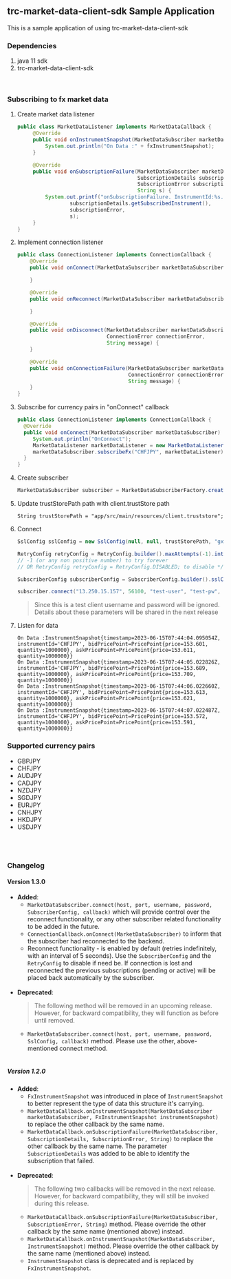 ## trc-market-data-client-sdk Sample Application

This is a sample application of using trc-market-data-client-sdk

### Dependencies

1. java 11 sdk
2. trc-market-data-client-sdk

<br/>

### Subscribing to fx market data

1. Create market data listener

   ```java
   public class MarketDataListener implements MarketDataCallback {   
        @Override
        public void onInstrumentSnapshot(MarketDataSubscriber marketDataSubscriber, FxInstrumentSnapshot fxInstrumentSnapshot) {
            System.out.println("On Data :" + fxInstrumentSnapshot);
        }
   
        @Override
        public void onSubscriptionFailure(MarketDataSubscriber marketDataSubscriber,
                                          SubscriptionDetails subscriptionDetails,
                                          SubscriptionError subscriptionError,
                                          String s) {
            System.out.printf("onSubscriptionFailure. InstrumentId:%s. ErrorCode:%s. Message:%s",
                    subscriptionDetails.getSubscribedInstrument(),
                    subscriptionError,
                    s);
        }
   }
   ```

<div style="page-break-after: always;"></div>

2. Implement connection listener

   ```java
   public class ConnectionListener implements ConnectionCallback {
       @Override
       public void onConnect(MarketDataSubscriber marketDataSubscriber) {

       }

       @Override
       public void onReconnect(MarketDataSubscriber marketDataSubscriber) {

       }

       @Override
       public void onDisconnect(MarketDataSubscriber marketDataSubscriber, 
                                ConnectionError connectionError, 
                                String message) {
       }

       @Override
       public void onConnectionFailure(MarketDataSubscriber marketDataSubscriber, 
                                       ConnectionError connectionError,  
                                       String message) {
       }
   }
   ```

3. Subscribe for currency pairs in "onConnect" callback
   ```java
   public class ConnectionListener implements ConnectionCallback {
     @Override
     public void onConnect(MarketDataSubscriber marketDataSubscriber) {
        System.out.println("OnConnect");
        MarketDataListener marketDataListener = new MarketDataListener();
        marketDataSubscriber.subscribeFx("CHFJPY", marketDataListener);
     }
   }
   ```
4. Create subscriber

   ```java
   MarketDataSubscriber subscriber = MarketDataSubscriberFactory.createSubscriber();
   ```
   
<div style="page-break-after: always;"></div>

5. Update trustStorePath path with client.trustStore path
   ```
   String trustStorePath = "app/src/main/resources/client.truststore";
   ```   

7. Connect
   ```java
   SslConfig sslConfig = new SslConfig(null, null, trustStorePath, "gxw9dck*czu5XQW8azp");

   RetryConfig retryConfig = RetryConfig.builder().maxAttempts(-1).intervalMillis(5000).build());
   // -1 (or any non positive number) to try forever
   // OR RetryConfig retryConfig = RetryConfig.DISABLED; to disable */
   
   SubscriberConfig subscriberConfig = SubscriberConfig.builder().sslConfig(sslConfig).retryConfig(retryConfig).build();
   
   subscriber.connect("13.250.15.157", 56100, "test-user", "test-pw", subscriberConfig, connectionListener);
   ```
   > Since this is a test client username and password will be ignored. Details about these parameters will be shared in the next release
8. Listen for data
   ```
   On Data :InstrumentSnapshot{timestamp=2023-06-15T07:44:04.095054Z, instrumentId='CHFJPY', bidPricePoint=PricePoint{price=153.601, quantity=1000000}, askPricePoint=PricePoint{price=153.611, quantity=1000000}}
   On Data :InstrumentSnapshot{timestamp=2023-06-15T07:44:05.022826Z, instrumentId='CHFJPY', bidPricePoint=PricePoint{price=153.689, quantity=1000000}, askPricePoint=PricePoint{price=153.709, quantity=1000000}}
   On Data :InstrumentSnapshot{timestamp=2023-06-15T07:44:06.022660Z, instrumentId='CHFJPY', bidPricePoint=PricePoint{price=153.613, quantity=1000000}, askPricePoint=PricePoint{price=153.621, quantity=1000000}}
   On Data :InstrumentSnapshot{timestamp=2023-06-15T07:44:07.022487Z, instrumentId='CHFJPY', bidPricePoint=PricePoint{price=153.572, quantity=1000000}, askPricePoint=PricePoint{price=153.591, quantity=1000000}}
   ```

<div style="page-break-after: always;"></div>

### Supported currency pairs

- GBPJPY
- CHFJPY
- AUDJPY
- CADJPY
- NZDJPY
- SGDJPY
- EURJPY
- CNHJPY
- HKDJPY
- USDJPY
  
<br/><br/>

### Changelog
#### Version 1.3.0
* **Added**:
  * `MarketDataSubscriber.connect(host, port, username, password, SubscriberConfig, callback)` which will provide control over the reconnect functionality, or any other subscriber related functionality to be added in the future.
  * `ConnectionCallback.onConnect(MarketDataSubscriber)` to inform that the subscriber had reconnected to the backend.
  * Reconnect functionality - is enabled by default (retries indefinitely, with an interval of 5 seconds). Use the `SubscriberConfig` and the `RetryConfig` to disable if need be. If connection is lost and reconnected the previous subscriptions (pending or active) will be placed back automatically by the subscriber.
<br/><br/>
* **Deprecated**: <br/>
    > The following method will be removed in an upcoming release. However, for backward compatibility, they will function as before until removed.
    * `MarketDataSubscriber.connect(host, port, username, password, SslConfig, callback)` method. Please use the other, above-mentioned connect method.
<br/><br/>
##### Version 1.2.0
* **Added**:
    * `FxInstrumentSnapshot` was introduced in place of `InstrumentSnapshot` to better represent the type of data this structure it's carrying.
    * `MarketDataCallback.onInstrumentSnapshot(MarketDataSubscriber marketDataSubscriber, FxInstrumentSnapshot instrumentSnapshot)` to replace the other callback by the same name.
    * `MarketDataCallback.onSubscriptionFailure(MarketDataSubscriber, SubscriptionDetails, SubscriptionError, String)` to replace the other callback by the same name. The parameter `SubscriptionDetails` was added to be able to identify the subscription that failed.
      <br/><br/>
* **Deprecated**: <br/>
  > The following two callbacks will be removed in the next release. However, for backward compatibility, they will still be invoked during this release.
    * `MarketDataCallback.onSubscriptionFailure(MarketDataSubscriber, SubscriptionError, String)` method. Please override the other callback by the same name (mentioned above) instead.
    * `MarketDataCallback.onInstrumentSnapshot(MarketDataSubscriber, InstrumentSnapshot)` method. Please override the other callback by the same name (mentioned above) instead.
    * `InstrumentSnapshot` class is deprecated and is replaced by `FxInstrumentSnapshot`.

<br/>
